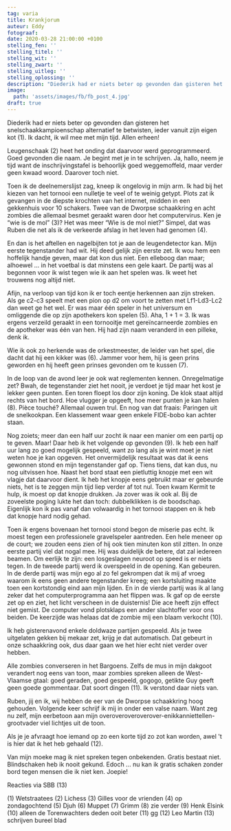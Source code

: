 ```yaml
---
tag: varia
title: Krankjorum
auteur: Eddy
fotograaf: 
date: 2020-03-28 21:00:00 +0100
stelling_fen: ''
stelling_titel: ''
stelling_wit: ''
stelling_zwart: ''
stelling_uitleg: ''
stelling_oplossing: ''
description: "Diederik had er niets beter op gevonden dan gisteren het snelschaakkampioenschap alternatief te betwisten, ieder vanuit zijn eigen kot. Ik dacht, ik wil mee met mijn tijd."
image:
  path: 'assets/images/fb/fb_post_4.jpg'
draft: true
---
```

Diederik had er niets beter op gevonden dan gisteren het snelschaakkampioenschap alternatief te betwisten, ieder vanuit zijn eigen kot (1). Ik dacht, ik wil mee met mijn tijd. Allen erheen!

Leugenschaak (2) heet het onding dat daarvoor werd geprogrammeerd. Goed gevonden die naam. Je begint met je in te schrijven. Ja, hallo, neem je tijd want de inschrijvingstafel is behoorlijk goed weggemoffeld, maar verder geen kwaad woord. Daarover toch niet.<!--more-->

Toen ik de deelnemerslijst zag, kneep ik ongelovig in mijn arm. Ik had bij het kiezen van het tornooi een nulletje te veel of te weinig getypt. Plots zat ik gevangen in de diepste krochten van het internet, midden in een gekkenhuis voor 10 schakers. Twee van de Dworpse schaakkring en acht zombies die allemaal besmet geraakt waren door het computervirus. Ken je “wie is de mol” (3)? Het was meer “Wie is de mol niet?” Simpel, dat was Ruben die net als ik de verkeerde afslag in het leven had genomen (4).

En dan is het aftellen en nagelbijten tot je aan de leugendetector kan. Mijn eerste tegenstander had wit. Hij deed gelijk zijn eerste zet. Ik wou hem een hoffelijk handje geven, maar dat kon dus niet. Een elleboog dan maar; alhoewel ... in het voetbal is dat minstens een gele kaart. De partij was al begonnen voor ik wist tegen wie ik aan het spelen was. Ik weet het trouwens nog altijd niet.

Afijn, na verloop van tijd kon ik er toch eentje herkennen aan zijn streken. Als ge c2-c3 speelt met een pion op d2 om voort te zetten met Lf1-Ld3-Lc2 dan weet ge het wel. Er was maar één speler in het universum en omliggende die op zijn apothekers kon spelen (5). Aha, 1 + 1 = 3. Ik was ergens verzeild geraakt in een tornooitje met gereïncarneerde zombies en de apotheker was één van hen. Hij had zijn naam veranderd in een pilleke, denk ik.

Wie ik ook zo herkende was de orkestmeester, de leider van het spel, die dacht dat hij een kikker was (6). Jammer voor hem, hij is geen prins geworden en hij heeft geen prinses gevonden om te kussen (7).

In de loop van de avond leer je ook wat reglementen kennen. Onregelmatige zet? Bwah, de tegenstander ziet het nooit, je verdoet je tijd maar het kost je lekker geen punten. Een toren floept los door zijn koning. De klok staat altijd rechts van het bord. Hoe vlugger je opgeeft, hoe meer punten je kan halen (8). Pièce touché? Allemaal ouwen trul. En nog van dat fraais: Paringen uit de snelkookpan. Een klassement waar geen enkele FIDE-bobo kan achter staan.

Nog zoiets; meer dan een half uur zocht ik naar een manier om een partij op te geven. Maar! Daar heb ik het volgende op gevonden (9). Ik heb een half uur lang zo goed mogelijk gespeeld, want zo lang als je wint moet je niet weten hoe je kan opgeven. Het onvermijdelijk resultaat was dat ik eens gewonnen stond en mijn tegenstander gaf op. Tiens tiens, dat kan dus, nu nog uitvissen hoe. Naast het bord staat een pietluttig knopje met een wit vlagje dat daarvoor dient. Ik heb het knopje eens gebruikt maar er gebeurde niets, het is te  zeggen mijn tijd liep verder af tot nul. Toen kwam Kermit te hulp, ik moest op dat knopje drukken. Ja zover was ik ook al. Bij de zoveelste poging lukte het dan toch: dubbelklikken is de boodschap. Eigenlijk kon ik pas vanaf dan volwaardig in het tornooi stappen en ik heb dat knopje hard nodig gehad.

Toen ik ergens bovenaan het tornooi stond begon de miserie pas echt. Ik moest tegen een professionele gravelspeler aantreden. Een hele meneer op de court; we zouden eens zien of hij ook tien minuten kon stil zitten. In onze eerste partij viel dat nogal mee. Hij was duidelijk de betere, dat zal iedereen beamen. Om eerlijk te zijn: een losgeslagen neuroot op speed is er niets tegen. In de tweede partij werd ik overspeeld in de opening. Kan gebeuren. In de derde partij was mijn ego al zo fel gekrompen dat ik mij af vroeg waarom ik eens geen andere tegenstander kreeg; een kortsluiting maakte toen een kortstondig eind aan mijn lijden. En in de vierde partij was ik al lang zeker dat het computerprogramma aan het flippen was. Ik gaf op de eerste zet op en ziet, het licht verscheen in de duisternis! Die ace heeft zijn effect niet gemist. De computer vond plotsklaps een ander slachtoffer voor ons beiden. De keerzijde was helaas dat de zombie mij een blaam verkocht (10).

Ik heb gisterenavond enkele doldwaze partijen gespeeld. Als je twee uitgelaten gekken bij mekaar zet, krijg je dat automatisch. Dat gebeurt in onze schaakkring ook, dus daar gaan we het hier echt niet verder over hebben.

Alle zombies converseren in het Bargoens. Zelfs de mus in mijn dakgoot verandert nog eens van toon, maar zombies spreken alleen de West-Vlaamse gtaal: goed geraden, goed gespeeld, gogogo, getikte Guy geeft geen goede gommentaar. Dat soort dingen (11). Ik verstond daar niets van.

Ruben, jij en ik, wij hebben de eer van de Dworpse schaakkring hoog gehouden. Volgende keer schrijf ik mij in onder een valse naam. Want zeg nu zelf, mijn eerbetoon aan mijn overoveroveroverover-enikkanniettellen-grootvader viel lichtjes uit de toon.

Als je je afvraagt hoe iemand op zo een korte tijd zo zot kan worden, awel 't is hier dat ik het heb gehaald (12).

Van mijn moeke mag ik niet spreken tegen onbekenden. Gratis bestaat niet. Blindschaken heb ik nooit gekund. Edoch ... nu kan ik gratis schaken zonder bord tegen mensen die ik niet ken. Joepie!

Reacties via SBB (13)

(1) Wetstraatees (2) Lichess (3) Gilles voor de vrienden (4) op zondagochtend (5) Djuh (6) Muppet (7) Grimm (8) zie verder (9) Henk Elsink (10) alleen de Torenwachters deden ooit beter (11) gg (12) Leo Martin (13) schrijven bureel blad
